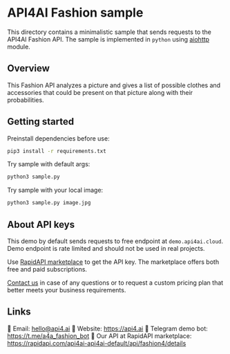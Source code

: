 # API4AI Fashion sample

This directory contains a minimalistic sample that sends requests to the API4AI Fashion API.
The sample is implemented in `python` using [aiohttp](https://pypi.org/project/aiohttp/) module.


## Overview

This Fashion API analyzes a picture and gives a list of possible clothes and accessories that could be present on that picture along with their probabilities.


## Getting started

Preinstall dependencies before use:

```bash
pip3 install -r requirements.txt
```

Try sample with default args:

```bash
python3 sample.py
```

Try sample with your local image:

```bash
python3 sample.py image.jpg
```


## About API keys

This demo by default sends requests to free endpoint at `demo.api4ai.cloud`.
Demo endpoint is rate limited and should not be used in real projects.

Use [RapidAPI marketplace](https://rapidapi.com/api4ai-api4ai-default/api/fashion4/details) to get the API key. The marketplace offers both
free and paid subscriptions.

[Contact us](https://api4.ai/contacts) in case of any questions or to request a custom pricing plan
that better meets your business requirements.


## Links

📩 Email: hello@api4.ai
🔗 Website: https://api4.ai
🤖 Telegram demo bot: https://t.me/a4a_fashion_bot
🔵 Our API at RapidAPI marketplace: https://rapidapi.com/api4ai-api4ai-default/api/fashion4/details

